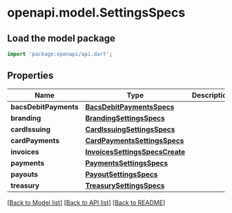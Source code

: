# openapi.model.SettingsSpecs

## Load the model package
```dart
import 'package:openapi/api.dart';
```

## Properties
Name | Type | Description | Notes
------------ | ------------- | ------------- | -------------
**bacsDebitPayments** | [**BacsDebitPaymentsSpecs**](BacsDebitPaymentsSpecs.md) |  | [optional] 
**branding** | [**BrandingSettingsSpecs**](BrandingSettingsSpecs.md) |  | [optional] 
**cardIssuing** | [**CardIssuingSettingsSpecs**](CardIssuingSettingsSpecs.md) |  | [optional] 
**cardPayments** | [**CardPaymentsSettingsSpecs**](CardPaymentsSettingsSpecs.md) |  | [optional] 
**invoices** | [**InvoicesSettingsSpecsCreate**](InvoicesSettingsSpecsCreate.md) |  | [optional] 
**payments** | [**PaymentsSettingsSpecs**](PaymentsSettingsSpecs.md) |  | [optional] 
**payouts** | [**PayoutSettingsSpecs**](PayoutSettingsSpecs.md) |  | [optional] 
**treasury** | [**TreasurySettingsSpecs**](TreasurySettingsSpecs.md) |  | [optional] 

[[Back to Model list]](../README.md#documentation-for-models) [[Back to API list]](../README.md#documentation-for-api-endpoints) [[Back to README]](../README.md)


